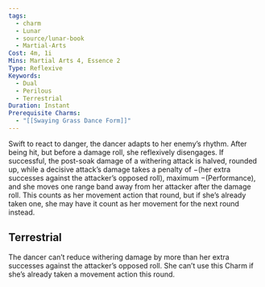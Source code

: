 ```yaml
---
tags:
  - charm
  - Lunar
  - source/lunar-book
  - Martial-Arts
Cost: 4m, 1i
Mins: Martial Arts 4, Essence 2
Type: Reflexive
Keywords:
  - Dual
  - Perilous
  - Terrestrial
Duration: Instant
Prerequisite Charms:
  - "[[Swaying Grass Dance Form]]"
---
```

Swift to react to danger, the dancer adapts to her enemy’s rhythm. After being hit, but before a damage roll, she reflexively disengages. If successful, the post-soak damage of a withering attack is halved, rounded up, while a decisive attack’s damage takes a penalty of −(her extra successes against the attacker’s opposed roll), maximum −(Performance), and she moves one range band away from her attacker after the damage roll. This counts as her movement action that round, but if she’s already taken one, she may have it count as her movement for the next round instead. 
## Terrestrial

The dancer can’t reduce withering damage by more than her extra successes against the attacker’s opposed roll. She can’t use this Charm if she’s already taken a movement action this round.